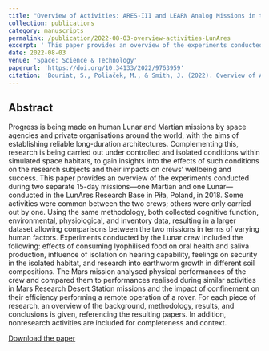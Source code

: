```yaml
---
title: "Overview of Activities: ARES-III and LEARN Analog Missions in the LunAres Hab"
collection: publications
category: manuscripts
permalink: /publication/2022-08-03-overview-activities-LunAres
excerpt: ' This paper provides an overview of the experiments conducted during two separate 15-day missions—one Martian and one Lunar—conducted in the LunAres Research Base in Piła, Poland, in 2018. For each piece of research, an overview of the background, methodology, results, and conclusions is given, referencing the resulting papers.'
date: 2022-08-03
venue: 'Space: Science & Technology'
paperurl: 'https://doi.org/10.34133/2022/9763959'
citation: 'Bouriat, S., Poliaček, M., & Smith, J. (2022). Overview of Activities: ARES-III and LEARN Analog Missions in the LunAres Hab. Space: Science & Technology, 2022.'
---
```


## Abstract

Progress is being made on human Lunar and Martian missions by space agencies and private organisations around the world, with the aims of establishing reliable long-duration architectures. Complementing this, research is being carried out under controlled and isolated conditions within simulated space habitats, to gain insights into the effects of such conditions on the research subjects and their impacts on crews’ wellbeing and success. This paper provides an overview of the experiments conducted during two separate 15-day missions—one Martian and one Lunar—conducted in the LunAres Research Base in Piła, Poland, in 2018. Some activities were common between the two crews; others were only carried out by one. Using the same methodology, both collected cognitive function, environmental, physiological, and inventory data, resulting in a larger dataset allowing comparisons between the two missions in terms of varying human factors. Experiments conducted by the Lunar crew included the following: effects of consuming lyophilised food on oral health and saliva production, influence of isolation on hearing capability, feelings on security in the isolated habitat, and research into earthworm growth in different soil compositions. The Mars mission analysed physical performances of the crew and compared them to performances realised during similar activities in Mars Research Desert Station missions and the impact of confinement on their efficiency performing a remote operation of a rover. For each piece of research, an overview of the background, methodology, results, and conclusions is given, referencing the resulting papers. In addition, nonresearch activities are included for completeness and context.


[Download the paper](https://simonbouriat.github.io/files/Bouriat_overview_activities_lunares.pdf)
